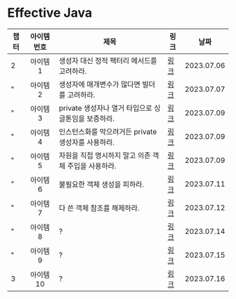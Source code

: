 # Effective Java

| 챕터 | 아이템 번호 | 제목                               | 링크                                                                                       | 날짜         |
|----|:------:|----------------------------------|------------------------------------------------------------------------------------------|------------|
| 2  |  아이템1  | 생성자 대신 정적 팩터리 메서드를 고려하라.         | [링크](https://github.com/Jwhyee/effective-java/blob/master/src/chapter2/item1/Item1.md)   | 2023.07.06 |
| "  |  아이템2  | 생성자에 매개변수가 많다면 빌더를 고려하라.         | [링크](https://github.com/Jwhyee/effective-java/blob/master/src/chapter2/item2/Item2.md)   | 2023.07.07 |
| "  |  아이템3  | private 생성자나 열거 타입으로 싱글톤임을 보증하라. | [링크](https://github.com/Jwhyee/effective-java/blob/master/src/chapter2/item3/Item3.md)   | 2023.07.09 |
| "  |  아이템4  | 인스턴스화를 막으려거든 private 생성자를 사용하라.  | [링크](https://github.com/Jwhyee/effective-java/blob/master/src/chapter2/item4/Item4.md)   | 2023.07.09 |
| "  |  아이템5  | 자원을 직접 명시하지 말고 의존 객체 주입을 사용하라.   | [링크](https://github.com/Jwhyee/effective-java/blob/master/src/chapter2/item5/Item5.md)   | 2023.07.09 |
| "  |  아이템6  | 불필요한 객체 생성을 피하라.                 | [링크](https://github.com/Jwhyee/effective-java/blob/master/src/chapter2/item6/Item6.md)   | 2023.07.11 |
| "  |  아이템7  | 다 쓴 객체 참조를 해제하라.                 | [링크](https://github.com/Jwhyee/effective-java/blob/master/src/chapter2/item7/Item7.md)   | 2023.07.12 |
| "  |  아이템8  | ?                                | [링크](https://github.com/Jwhyee/effective-java/blob/master/src/chapter2/item8/Item8.md)   | 2023.07.14 |
| "  |  아이템9  | ?                                | [링크](https://github.com/Jwhyee/effective-java/blob/master/src/chapter2/item9/Item9.md)   | 2023.07.15 |
| 3  | 아이템10  | ?                                | [링크](https://github.com/Jwhyee/effective-java/blob/master/src/chapter3/item10/Item10.md) | 2023.07.16 |